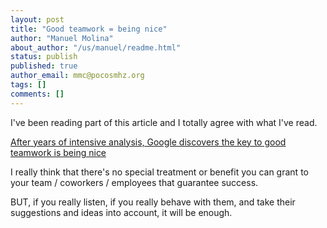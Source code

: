 ```yaml
---
layout: post
title: "Good teamwork = being nice"
author: "Manuel Molina"
about_author: "/us/manuel/readme.html"
status: publish
published: true
author_email: mmc@pocosmhz.org
tags: []
comments: []
---
```

I've been reading part of this article and I totally agree with what I've read.

[After years of intensive analysis, Google discovers the key to good teamwork is being nice](http://qz.com/625870/after-years-of-intensive-analysis-google-discovers-the-key-to-good-teamwork-is-being-nice/)

I really think that there's no special treatment or benefit you can grant to your team / coworkers / employees that guarantee success.

BUT, if you really listen, if you really behave with them, and take their suggestions and ideas into account, it will be enough.
